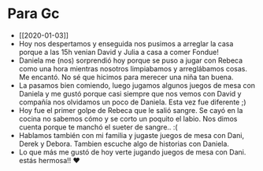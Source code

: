 # Para Gc

- [[2020-01-03]]
- Hoy nos despertamos y enseguida nos pusimos a arreglar la casa porque a las 15h venian David y Julia a casa a comer Fondue!
- Daniela me (nos) sorprendió hoy porque se puso a jugar con Rebeca como una hora mientras nosotros limpiabamos y arreglábamos cosas. Me encantó. No sé que hicimos para merecer una niña tan buena.
- La pasamos bien comiendo, luego jugamos algunos juegos de mesa con Daniela y me gustó porque casi siempre que nos vemos con David y compañía nos olvidamos un poco de Daniela. Esta vez fue diferente ;)
- Hoy fue el primer golpe de Rebeca que le salió sangre. Se cayó en la cocina no sabemos cómo y se corto un poquito el labio. Nos dimos cuenta porque te manchó el sueter de sangre.. :(
- Hablamos también con mi familia y jugaste juegos de mesa con Dani, Derek y Debora. Tambien escuche algo de historias con Daniela.
- Lo que más me gustó de hoy verte jugando juegos de mesa con Dani. estás hermosa!! ❤️
